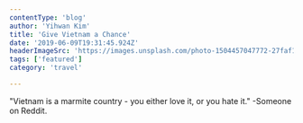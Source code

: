```yaml
---
contentType: 'blog'
author: 'Yihwan Kim'
title: 'Give Vietnam a Chance'
date: '2019-06-09T19:31:45.924Z'
headerImageSrc: 'https://images.unsplash.com/photo-1504457047772-27faf1c00561'
tags: ['featured']
category: 'travel'

---
```


"Vietnam is a marmite country - you either love it, or you hate it." -Someone on Reddit.
